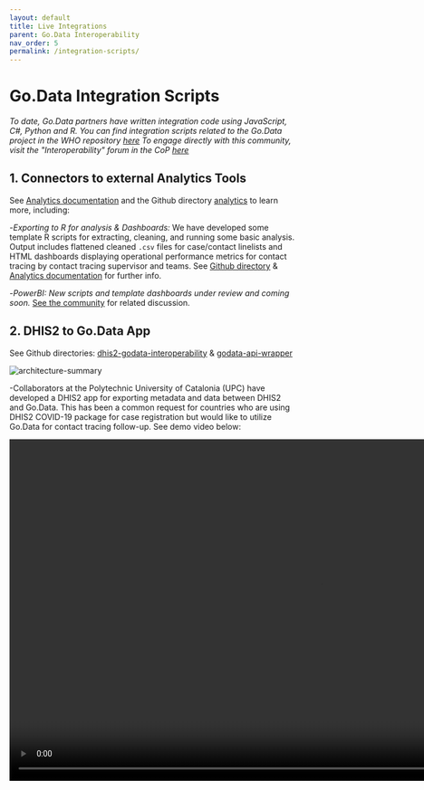 ```yaml
---
layout: default
title: Live Integrations
parent: Go.Data Interoperability
nav_order: 5
permalink: /integration-scripts/
---
```


# Go.Data Integration Scripts
_To date, Go.Data partners have written integration code using JavaScript, C#, Python and R. You can find integration scripts related to the Go.Data project in the WHO repository [here](https://github.com/WorldHealthOrganization?q=go-data&type=&language=)_
_To engage directly with this community, visit the "Interoperability" forum in the CoP [here](https://community-godata.who.int/topics/interoperability/5fd8ec64f5c77e114e6c6823)_

## 1. Connectors to external Analytics Tools
See [Analytics documentation](https://worldhealthorganization.github.io/godata/analytics/) and the Github directory [analytics](https://github.com/WorldHealthOrganization/godata/tree/master/analytics) to learn more, including:

-*Exporting to R for analysis & Dashboards:* We have developed some template R scripts for extracting, cleaning, and running some basic analysis. Output includes flattened cleaned `.csv` files for case/contact linelists and HTML dashboards displaying operational performance metrics for contact tracing by contact tracing supervisor and teams. See 
[Github directory](https://github.com/WorldHealthOrganization/godata/tree/master/analytics/r-reporting) & [Analytics documentation](https://worldhealthorganization.github.io/godata/analytics/) for further info.

-*PowerBI:* _New scripts and template dashboards under review and coming soon._ [See the community](https://community-godata.who.int/conversations/dashboards-and-analysis/connecting-power-bi-through-api/5f8033acbd255079ca8ce356) for related discussion. 

## 2. DHIS2 to Go.Data App
See Github directories: [dhis2-godata-interoperability](https://github.com/WorldHealthOrganization/dhis2-godata-interoperability) & [godata-api-wrapper](https://github.com/WorldHealthOrganization/godata-api-wrapper)

![architecture-summary](../assets/dhis2togodata.PNG)

-Collaborators at the Polytechnic University of Catalonia (UPC) have developed a DHIS2 app for exporting metadata and data between DHIS2 and Go.Data. This has been a common request for countries who are using DHIS2 COVID-19 package for case registration but would like to utilize Go.Data for contact tracing follow-up. See demo video below:

<video width="1098" height="604" src="https://sprcdn-assets.sprinklr.com/1652/67feefd9-83ea-40c3-b0fc-c4f0c0180b9d-36486025.mp4" controls />

See Github directory: [dhis2godata](https://github.com/WorldHealthOrganization/WIDP-DHIS2-scripts/tree/master/dhis2godata)
-Collaborators at [EyeSeeTea](https://github.com/EyeSeeTea) have developed a script to quickly convert dhis2 Organization Units to Go.Data locations.

## 3. OpenFn Job Scripts for API Actions
See Github directory: [interoperability-jobs](https://github.com/WorldHealthOrganization/godata/tree/master/interoperability-jobs)

This folder contains reference implementations of automated interoperability solutions to demonstrate common Go.Data interoperability 
use cases and example [OpenFn job scripts](https://docs.openfn.org/documentation.html#jobs) that automate common API and data exchange operations. 

These jobs leverage OpenFn open-source API adaptors including [`language-godata`](https://github.com/WorldHealthOrganization/language-godata/).

## 4. Other Scripts for API Actions
See Github directory: [api](https://github.com/WorldHealthOrganization/godata/tree/master/api) and [Analytics documentation](https://worldhealthorganization.github.io/godata/analytics/).

This contains example R, Pythin and C# scripts for GET/PUT/POST commands so that you can manipulate your Go.Data instance through the API, including bulk actions. We have used this for our training instances but think it could be helpful for others too.

## 5. WHO Polio Database to Go.Data
See Github directory: [PolioDB-GODATA](https://github.com/EyeSeeTea/WHO-scripts)

-Collaborators at [EyeSeeTea](https://github.com/EyeSeeTea) have developed a script to quickly convert admin levels from the WHO Polio GeoDatabase to Go.Data locations.

## 6. Lime Survey to Go.Data
A project developed internally by WHO Information Management and Technology Department to link Data Form (Lime Survey) to Go.Data API for the exchange of COVID-19 tracking data for WHO staff. This is a very specific solution internal to WHO's need but illustrates integrating the Lime Survey and Go.Data interfaces using .Net 4.7.2 - C# code. 

_Code and documentation coming soon_
